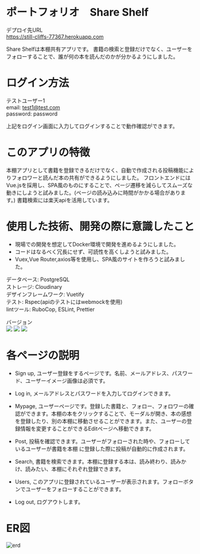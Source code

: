 # ポートフォリオ　Share Shelf

デプロイ先URL<br>
https://still-cliffs-77367.herokuapp.com<br>

Share Shelfは本棚共有アプリです。
書籍の検索と登録だけでなく、ユーザーをフォローすることで、誰が何の本を読んだのかが分かるようにしました。


# ログイン方法

テストユーザー1<br>
email: test1@test.com<br>
password: password<br>

上記をログイン画面に入力してログインすることで動作確認ができます。


# このアプリの特徴

本棚アプリとして書籍を登録できるだけでなく、自動で作成される投稿機能によりフォロワーと読んだ本の共有ができるようにしました。
フロントエンドにはVue.jsを採用し、SPA風のものにすることで、ページ遷移を減らしてスムーズな動きにしようと試みました。(ページの読み込みに時間がかかる場合があります。)
書籍検索には楽天apiを活用しています。


# 使用した技術、開発の際に意識したこと

* 現場での開発を想定してDocker環境で開発を進めるようにしました。
* コードはなるべく冗長にせず、可読性を高くしようと試みました。
* Vuex,Vue Router,axios等を使用し、SPA風のサイトを作ろうと試みました。

データベース: PostgreSQL<br>
ストレージ: Cloudinary<br>
デザインフレームワーク: Vuetify<br>
テスト: Rspec(apiのテストにはwebmockを使用)<br>
lintツール: RuboCop, ESLint, Prettier<br>

バージョン<br>
![](https://img.shields.io/badge/Ruby-2.6.6-red.svg)
![](https://img.shields.io/badge/Rails-6.0.3-red.svg)
![](https://img.shields.io/badge/Vue-2.6.12-brightgreen.svg)


# 各ページの説明

* Sign up, ユーザー登録をするページです。名前、メールアドレス、パスワード、ユーザーイメージ画像は必須です。

* Log in, メールアドレスとパスワードを入力してログインできます。

* Mypage, ユーザーページです。登録した書籍と、フォロー、フォロワーの確認ができます。本棚の本をクリックすることで、モーダルが開き、本の感想を登録したり、別の本棚に移動させることができます。また、ユーザーの登録情報を変更することができるEditページへ移動できます。

* Post, 投稿を確認できます。ユーザーがフォローされた時や、フォローしているユーザーが書籍を本棚
に登録した際に投稿が自動的に作成されます。

* Search, 書籍を検索できます。本棚に登録する本は、読み終わり、読みかけ、読みたい、本棚にそれぞれ登録できます。

* Users, このアプリに登録されているユーザーが表示されます。フォローボタンでユーザーをフォローすることができます。

* Log out, ログアウトします。


# ER図

![erd](https://user-images.githubusercontent.com/64263527/100711681-f9263680-33f4-11eb-95c0-8b44bea2b372.png)
